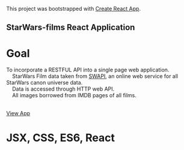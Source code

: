 This project was bootstrapped with [Create React App](https://github.com/facebookincubator/create-react-app).

## StarWars-films React Application

# Goal
To incorporate a RESTFUL API into a single page web application. <br>
&nbsp;&nbsp;&nbsp; StarWars Film data taken from [SWAPI](https://swapi.co/), an online web service for all StarWars canon universe data. <br>
&nbsp;&nbsp;&nbsp; Data is accessed through HTTP web API. <br>
&nbsp;&nbsp;&nbsp; All images borrowed from IMDB pages of all films. <br><br>

[View App](https://mrshanx.github.io/starwars-films)

# JSX, CSS, ES6, React



